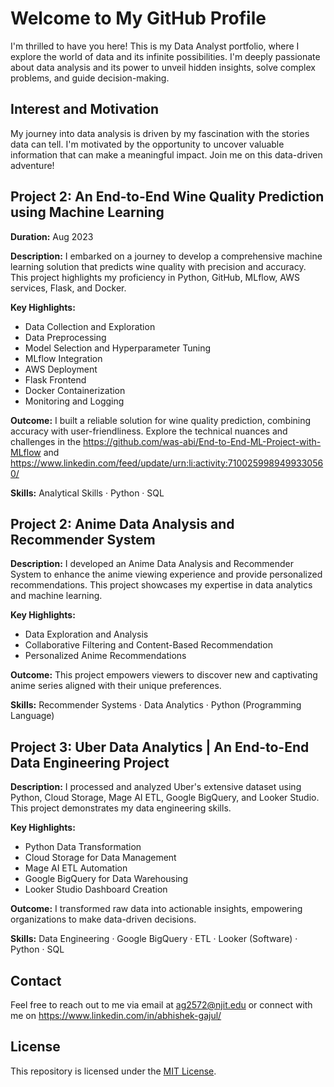 # Welcome to My GitHub Profile

I'm thrilled to have you here! This is my Data Analyst portfolio, where I explore the world of data and its infinite possibilities. I'm deeply passionate about data analysis and its power to unveil hidden insights, solve complex problems, and guide decision-making.

## Interest and Motivation

My journey into data analysis is driven by my fascination with the stories data can tell. I'm motivated by the opportunity to uncover valuable information that can make a meaningful impact. Join me on this data-driven adventure!

## Project 2: An End-to-End Wine Quality Prediction using Machine Learning

**Duration:** Aug 2023

**Description:** I embarked on a journey to develop a comprehensive machine learning solution that predicts wine quality with precision and accuracy. This project highlights my proficiency in Python, GitHub, MLflow, AWS services, Flask, and Docker.

**Key Highlights:**
- Data Collection and Exploration
- Data Preprocessing
- Model Selection and Hyperparameter Tuning
- MLflow Integration
- AWS Deployment
- Flask Frontend
- Docker Containerization
- Monitoring and Logging

**Outcome:** I built a reliable solution for wine quality prediction, combining accuracy with user-friendliness. Explore the technical nuances and challenges in the https://github.com/was-abi/End-to-End-ML-Project-with-MLflow and https://www.linkedin.com/feed/update/urn:li:activity:7100259989499330560/

**Skills:** Analytical Skills · Python · SQL 

## Project 2: Anime Data Analysis and Recommender System

**Description:** I developed an Anime Data Analysis and Recommender System to enhance the anime viewing experience and provide personalized recommendations. This project showcases my expertise in data analytics and machine learning.

**Key Highlights:**
- Data Exploration and Analysis
- Collaborative Filtering and Content-Based Recommendation
- Personalized Anime Recommendations

**Outcome:** This project empowers viewers to discover new and captivating anime series aligned with their unique preferences.

**Skills:** Recommender Systems · Data Analytics · Python (Programming Language)

## Project 3: Uber Data Analytics | An End-to-End Data Engineering Project

**Description:** I processed and analyzed Uber's extensive dataset using Python, Cloud Storage, Mage AI ETL, Google BigQuery, and Looker Studio. This project demonstrates my data engineering skills.

**Key Highlights:**
- Python Data Transformation
- Cloud Storage for Data Management
- Mage AI ETL Automation
- Google BigQuery for Data Warehousing
- Looker Studio Dashboard Creation

**Outcome:** I transformed raw data into actionable insights, empowering organizations to make data-driven decisions.

**Skills:** Data Engineering · Google BigQuery · ETL · Looker (Software) · Python · SQL

## Contact

Feel free to reach out to me via email at ag2572@njit.edu or connect with me on https://www.linkedin.com/in/abhishek-gajul/

## License

This repository is licensed under the [MIT License](LICENSE).
